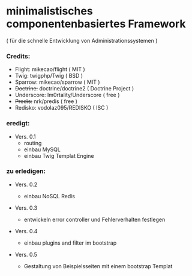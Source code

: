 # minimalistisches componentenbasiertes Framework
  ( für die schnelle Entwicklung von Administrationssystemen )

### Credits:

+ Flight: mikecao/flight ( MIT )
+ Twig: twigphp/Twig ( BSD )
+ Sparrow: mikecao/sparrow ( MIT )
+ <s>Doctrine:</s> doctrine/doctrine2 ( Doctrine Project )
+ Underscore: Im0rtality/Underscore ( free )
+ <s>Predis:</s> nrk/predis ( free )
+ Redisko: vodolaz095/REDISKO ( ISC )

### eredigt: 

+ Vers. 0.1
    + routing
    + einbau MySQL
    + einbau Twig Templat Engine
    
### zu erledigen:
    
+ Vers. 0.2
    + einbau NoSQL Redis

+ Vers. 0.3
    + entwickeln error controller und Fehlerverhalten festlegen
    
+ Vers. 0.4
    + einbau plugins and filter im bootstrap
    
+ Vers. 0.5
    + Gestaltung von Beispielsseiten mit einem bootstrap Templat